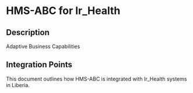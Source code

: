 # HMS-ABC for lr_Health

## Description

Adaptive Business Capabilities

## Integration Points

This document outlines how HMS-ABC is integrated with lr_Health systems in Liberia.
